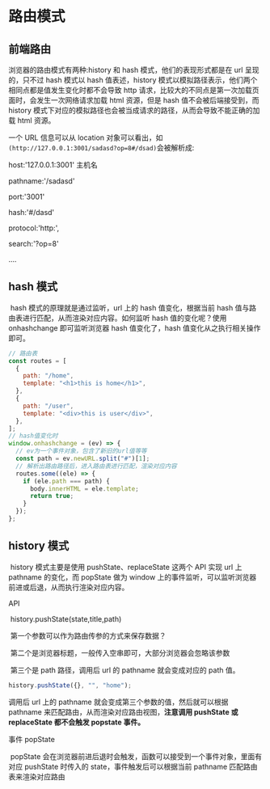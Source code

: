 # 路由模式

## 前端路由

浏览器的路由模式有两种:history 和 hash 模式，他们的表现形式都是在 url 呈现的，只不过 hash 模式以 hash 值表述，history 模式以模拟路径表示，他们两个相同点都是值发生变化时都不会导致 http 请求，比较大的不同点是第一次加载页面时，会发生一次网络请求加载 html 资源，但是 hash 值不会被后端接受到，而 history 模式下对应的模拟路径也会被当成请求的路径，从而会导致不能正确的加载 html 资源。

一个 URL 信息可以从 location 对象可以看出，如`(http://127.0.0.1:3001/sadasd?op=8#/dsad)`会被解析成:

host:'127.0.0.1:3001' 主机名

pathname:'/sadasd'

port:'3001'

hash:'#/dasd'

protocol:'http:',

search:'?op=8'

....

## hash 模式

​ hash 模式的原理就是通过监听，url 上的 hash 值变化，根据当前 hash 值与路由表进行匹配，从而渲染对应内容。如何监听 hash 值的变化呢？使用 onhashchange 即可监听浏览器 hash 值变化了，hash 值变化从之执行相关操作即可。

```js
// 路由表
const routes = [
  {
    path: "/home",
    template: "<h1>this is home</h1>",
  },
  {
    path: "/user",
    template: "<div>this is user</div>",
  },
];
// hash值变化时
window.onhashchange = (ev) => {
  // ev为一个事件对象，包含了新旧的url值等等
  const path = ev.newURL.split("#")[1];
  // 解析出路由路径后，进入路由表进行匹配，渲染对应内容
  routes.some((ele) => {
    if (ele.path === path) {
      body.innerHTML = ele.template;
      return true;
    }
  });
};
```

## history 模式

​ history 模式主要是使用 pushState、replaceState 这两个 API 实现 url 上 pathname 的变化，而 popState 做为 window 上的事件监听，可以监听浏览器前进或后退，从而执行渲染对应内容。

API

​ history.pushState(state,title,path)

​ 第一个参数可以作为路由传参的方式来保存数据？

​ 第二个是浏览器标题，一般传入空串即可，大部分浏览器会忽略该参数

​ 第三个是 path 路径，调用后 url 的 pathname 就会变成对应的 path 值。

```ts
history.pushState({}, "", "home");
```

调用后 url 上的 pathname 就会变成第三个参数的值，然后就可以根据 pathname 来匹配路由，从而渲染对应路由视图，**注意调用 pushState 或 replaceState 都不会触发 popstate 事件。**

事件 popState

​ popState 会在浏览器前进后退时会触发，函数可以接受到一个事件对象，里面有对应 pushState 时传入的 state，事件触发后可以根据当前 pathname 匹配路由表来渲染对应路由
